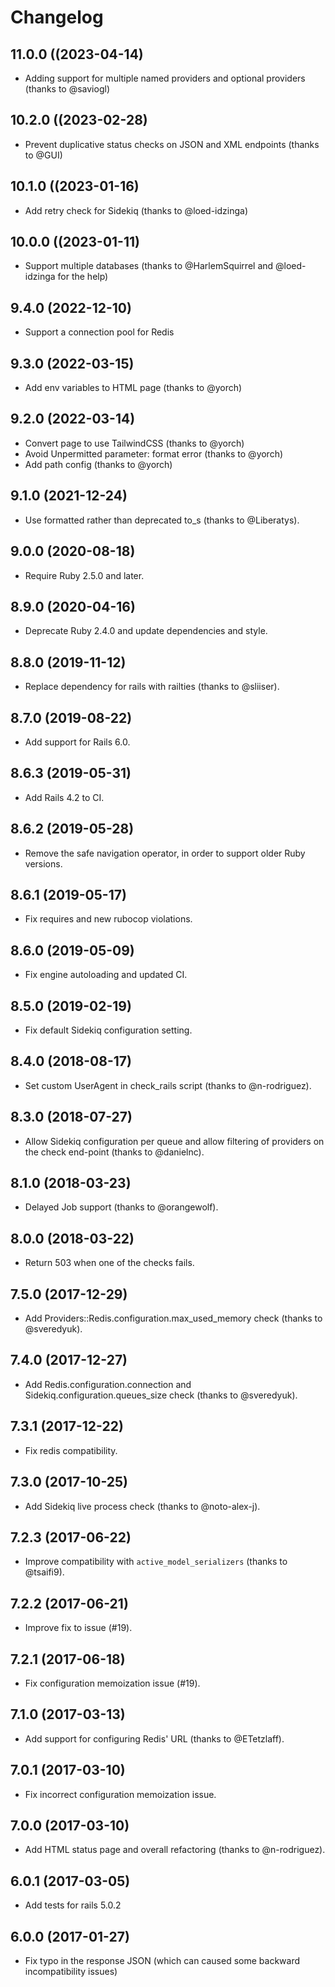 # Changelog

## 11.0.0 ((2023-04-14)

- Adding support for multiple named providers and optional providers (thanks to @saviogl)

## 10.2.0 ((2023-02-28)

- Prevent duplicative status checks on JSON and XML endpoints (thanks to @GUI)

## 10.1.0 ((2023-01-16)

- Add retry check for Sidekiq (thanks to @loed-idzinga)

## 10.0.0 ((2023-01-11)

- Support multiple databases (thanks to @HarlemSquirrel and @loed-idzinga for the help)

## 9.4.0 (2022-12-10)

- Support a connection pool for Redis

## 9.3.0 (2022-03-15)

- Add env variables to HTML page (thanks to @yorch)

## 9.2.0 (2022-03-14)

- Convert page to use TailwindCSS (thanks to @yorch)
- Avoid Unpermitted parameter: format error (thanks to @yorch)
- Add path config (thanks to @yorch)

## 9.1.0 (2021-12-24)

- Use formatted rather than deprecated to_s (thanks to @Liberatys).

## 9.0.0 (2020-08-18)

- Require Ruby 2.5.0 and later.

## 8.9.0 (2020-04-16)

- Deprecate Ruby 2.4.0 and update dependencies and style.

## 8.8.0 (2019-11-12)

- Replace dependency for rails with railties (thanks to @sliiser).

## 8.7.0 (2019-08-22)

- Add support for Rails 6.0.

## 8.6.3 (2019-05-31)

- Add Rails 4.2 to CI.

## 8.6.2 (2019-05-28)

- Remove the safe navigation operator, in order to support older Ruby versions.

## 8.6.1 (2019-05-17)

- Fix requires and new rubocop violations.

## 8.6.0 (2019-05-09)

- Fix engine autoloading and updated CI.

## 8.5.0 (2019-02-19)

- Fix default Sidekiq configuration setting.

## 8.4.0 (2018-08-17)

- Set custom UserAgent in check_rails script (thanks to @n-rodriguez).

## 8.3.0 (2018-07-27)

- Allow Sidekiq configuration per queue and allow filtering of providers on the check end-point (thanks to @danielnc).

## 8.1.0 (2018-03-23)

- Delayed Job support (thanks to @orangewolf).

## 8.0.0 (2018-03-22)

- Return 503 when one of the checks fails.

## 7.5.0 (2017-12-29)

- Add Providers::Redis.configuration.max_used_memory check (thanks to @sveredyuk).

## 7.4.0 (2017-12-27)

- Add Redis.configuration.connection and Sidekiq.configuration.queues_size check (thanks to @sveredyuk).

## 7.3.1 (2017-12-22)

- Fix redis compatibility.

## 7.3.0 (2017-10-25)

- Add Sidekiq live process check (thanks to @noto-alex-j).

## 7.2.3 (2017-06-22)

- Improve compatibility with `active_model_serializers` (thanks to @tsaifi9).

## 7.2.2 (2017-06-21)

- Improve fix to issue (#19).

## 7.2.1 (2017-06-18)

- Fix configuration memoization issue (#19).

## 7.1.0 (2017-03-13)

- Add support for configuring Redis' URL (thanks to @ETetzlaff).

## 7.0.1 (2017-03-10)

- Fix incorrect configuration memoization issue.

## 7.0.0 (2017-03-10)

- Add HTML status page and overall refactoring (thanks to @n-rodriguez).

## 6.0.1 (2017-03-05)

- Add tests for rails 5.0.2

## 6.0.0 (2017-01-27)

- Fix typo in the response JSON (which can caused some backward incompatibility issues)
